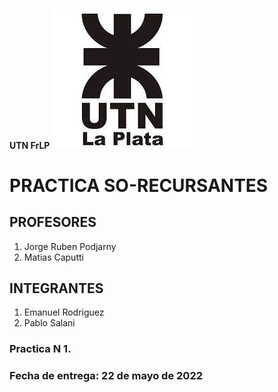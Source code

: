 #### UTN FrLP                     ![logo UTN](logo.jpeg) 

# PRACTICA SO-RECURSANTES

## PROFESORES
1. Jorge Ruben Podjarny
2. Matias Caputti 

## INTEGRANTES
1. Emanuel Rodriguez
2. Pablo Salani

### Practica N 1. 
### Fecha de entrega: 22 de mayo de 2022

